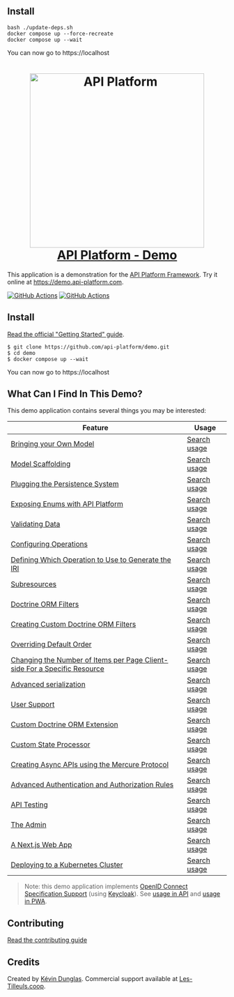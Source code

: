 ## Install
```console
bash ./update-deps.sh
docker compose up --force-recreate
docker compose up --wait
```
You can now go to https://localhost

<h1 align="center">
    <a href="https://api-platform.com">
        <img width="400" height="400" src="https://api-platform.com/images/zeus.svg" alt="API Platform">
        <br />API Platform - Demo
    </a>
</h1>

This application is a demonstration for the [API Platform Framework](https://api-platform.com/).
Try it online at <https://demo.api-platform.com>.

[![GitHub Actions](https://github.com/api-platform/demo/workflows/CI/badge.svg)](https://github.com/api-platform/demo/actions?workflow=CI)
[![GitHub Actions](https://github.com/api-platform/demo/workflows/CD/badge.svg)](https://github.com/api-platform/demo/actions?workflow=CD)

## Install

[Read the official "Getting Started" guide](https://api-platform.com/docs/distribution/).

    $ git clone https://github.com/api-platform/demo.git
    $ cd demo
    $ docker compose up --wait

You can now go to https://localhost

## What Can I Find In This Demo?

This demo application contains several things you may be interested:

| Feature                                                                                                                                                                                               | Usage                                                                                                                                                                                 |
|-------------------------------------------------------------------------------------------------------------------------------------------------------------------------------------------------------|---------------------------------------------------------------------------------------------------------------------------------------------------------------------------------------|
| [Bringing your Own Model](https://api-platform.com/docs/distribution/#bringing-your-own-model)                                                                                                        | [Search usage](https://github.com/search?q=repo%3Aapi-platform%2Fdemo+path%3Aapi%2Fsrc+%22%23%5BApiResource%22&type=code)                                                             |
| [Model Scaffolding](https://api-platform.com/docs/schema-generator/getting-started/#model-scaffolding)                                                                                                | [Search usage](https://github.com/search?q=repo%3Aapi-platform%2Fdemo+path%3Aapi%2Fsrc+%22%23%5BApiProperty%28types%3A%22&type=code)                                                  |
| [Plugging the Persistence System](https://api-platform.com/docs/distribution/#plugging-the-persistence-system)                                                                                        | [Search usage](https://github.com/search?q=repo%3Aapi-platform%2Fdemo+path%3Aapi%2Fsrc+%22%23%5BORM%22&type=code)                                                                     |
| [Exposing Enums with API Platform](https://les-tilleuls.coop/blog/exposez-vos-enums-avec-api-platform)                                                                                                | [Search usage](api/src/Enum)                                                                                                                                                          |
| [Validating Data](https://api-platform.com/docs/distribution/#validating-data)                                                                                                                        | [Search usage](https://github.com/search?q=repo%3Aapi-platform%2Fdemo+path%3Aapi%2Fsrc+%22%23%5BAssert%22&type=code)                                                                  |
| [Configuring Operations](https://api-platform.com/docs/core/operations/)                                                                                                                              | [Search usage](https://github.com/search?q=repo%3Aapi-platform%2Fdemo+path%3Aapi%2Fsrc+%22operations%3A%22&type=code)                                                                 |
| [Defining Which Operation to Use to Generate the IRI](https://api-platform.com/docs/core/operations/#defining-which-operation-to-use-to-generate-the-iri)                                             | [Search usage](https://github.com/search?q=repo%3Aapi-platform%2Fdemo+path%3Aapi%2Fsrc+%22itemUriTemplate%3A%22&type=code)                                                            |
| [Subresources](https://api-platform.com/docs/core/subresources/)                                                                                                                                      | [Search usage](https://github.com/search?q=repo%3Aapi-platform%2Fdemo+path%3Aapi%2Fsrc%2FEntity+%22uriTemplate%3A+%27%2Fbooks%2F%7BbookId%7D%2Freviews%7B._format%7D%27%22&type=code) |
| [Doctrine ORM Filters](https://api-platform.com/docs/core/filters/)                                                                                                                                   | [Search usage](https://github.com/search?q=repo%3Aapi-platform%2Fdemo+path%3Aapi%2Fsrc+%22%23%5BApiFilter%22&type=code)                                                               |
| [Creating Custom Doctrine ORM Filters](https://api-platform.com/docs/core/filters/#creating-custom-doctrine-orm-filters)                                                                              | [Search usage](https://github.com/search?q=repo%3Aapi-platform%2Fdemo+path%3Aapi+%22NameFilter%22+OR+%22app.filter.user.admin.name%22&type=code)                                      |
| [Overriding Default Order](https://api-platform.com/docs/core/default-order/)                                                                                                                         | [Search usage](https://github.com/search?q=repo%3Aapi-platform%2Fdemo+path%3Aapi%2Fsrc+%22order%3A%22&type=code)                                                                      |
| [Changing the Number of Items per Page Client-side For a Specific Resource](https://api-platform.com/docs/core/pagination/#changing-the-number-of-items-per-page-client-side-for-a-specific-resource) | [Search usage](https://github.com/search?q=repo%3Aapi-platform%2Fdemo+path%3Aapi%2Fsrc+%22paginationClientItemsPerPage%22&type=code)                                                  |
| [Advanced serialization](https://api-platform.com/docs/core/serialization/)                                                                                                                           | [Search usage](https://github.com/search?q=repo%3Aapi-platform%2Fdemo+path%3Aapi%2Fsrc+%22%23%5BGroups%22&type=code)                                                                  |
| [User Support](https://api-platform.com/docs/core/user/)                                                                                                                                              | [Search usage](api/src/Entity/User.php)                                                                                                                                               |
| [Custom Doctrine ORM Extension](https://api-platform.com/docs/core/extensions/)                                                                                                                       | [Search usage](api/src/Doctrine/Orm/Extension)                                                                                                                                        |
| [Custom State Processor](https://api-platform.com/docs/core/state-processors/)                                                                                                                        | [Search usage](api/src/State/Processor)                                                                                                                                               |
| [Creating Async APIs using the Mercure Protocol](https://api-platform.com/docs/core/mercure/)                                                                                                         | [Search usage](https://github.com/search?q=repo%3Aapi-platform%2Fdemo+path%3Aapi%2Fsrc%2FEntity+%22mercure%3A%22&type=code)                                                           |
| [Advanced Authentication and Authorization Rules](https://api-platform.com/docs/core/security/)                                                                                                       | [Search usage](https://github.com/search?q=repo%3Aapi-platform%2Fdemo+path%3Aapi%2Fsrc%2FEntity+%22security%3A%22+OR+%22securityPostDenormalize%3A%22&type=code)                      |
| [API Testing](https://api-platform.com/docs/core/testing/)                                                                                                                                            | [Search usage](api/tests)                                                                                                                                                             |
| [The Admin](https://api-platform.com/docs/distribution/#the-admin)                                                                                                                                    | [Search usage](pwa/pages/admin)                                                                                                                                                       |
| [A Next.js Web App](https://api-platform.com/docs/distribution/#a-nextjs-web-app)                                                                                                                     | [Search usage](pwa)                                                                                                                                                                   |
| [Deploying to a Kubernetes Cluster](https://api-platform.com/docs/deployment/kubernetes)                                                                                                              | [Search usage](helm/api-platform)                                                                                                                                                     |

> Note: this demo application implements [OpenID Connect Specification Support](https://openid.net/developers/specs/)
> (using [Keycloak](https://www.keycloak.org/)). See [usage in API](api/config/packages/security.yaml) and
> [usage in PWA](pwa/pages/api/auth/%5B...nextauth%5D.tsx).

## Contributing

[Read the contributing guide](.github/CONTRIBUTING.md)

## Credits

Created by [Kévin Dunglas](https://dunglas.fr/). Commercial support available
at [Les-Tilleuls.coop](https://les-tilleuls.coop/).
